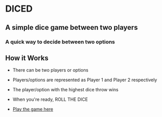 # DICED
## A simple dice game between two players
### A quick way to decide between two options

## How it Works
- There can be two players or options
- Players/options are represented as Player 1 and Player 2 respectively
- The player/option with the highest dice throw wins
- When you're ready, ROLL THE DICE

- [Play the game here](https://mikerock51.github.io/Diced/)
